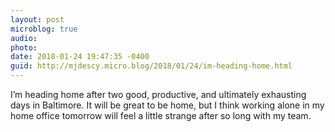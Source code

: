 ```yaml
---
layout: post
microblog: true
audio: 
photo: 
date: 2018-01-24 19:47:35 -0400
guid: http://mjdescy.micro.blog/2018/01/24/im-heading-home.html
---
```

I’m heading home after two good, productive, and ultimately exhausting days in Baltimore. It will be great to be home, but I think working alone in my home office tomorrow will feel a little strange after so long with my team.
